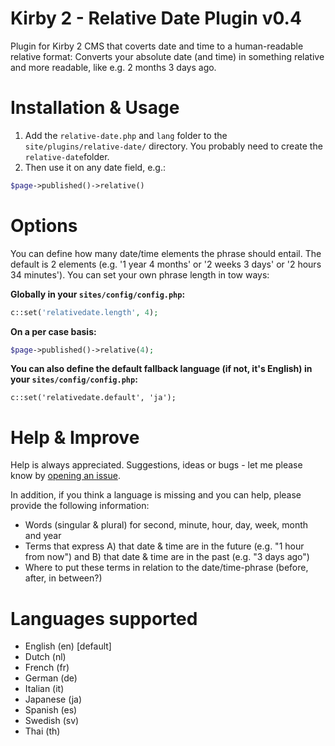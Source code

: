 # Kirby 2 - Relative Date Plugin v0.4
Plugin for Kirby 2 CMS that coverts date and time to a human-readable relative format: Converts your absolute date (and time) in something relative and more readable, like e.g. 2 months 3 days ago.

# Installation & Usage
1. Add the ```relative-date.php``` and ```lang``` folder to the ```site/plugins/relative-date/``` directory. You probably need to create the ```relative-date```folder.
2. Then use it on any date field, e.g.: 
```php
$page->published()->relative()
```

# Options
You can define how many date/time elements the phrase should entail. The default is 2 elements (e.g. '1 year 4 months' or '2 weeks 3 days' or '2 hours 34 minutes'). You can set your own phrase length in tow ways:

**Globally in your ```sites/config/config.php```:**
```php
c::set('relativedate.length', 4);
```

**On a per case basis:**
```php
$page->published()->relative(4);
```

**You can also define the default fallback language (if not, it's English) in your ```sites/config/config.php```:**

```
c::set('relativedate.default', 'ja');
```

# Help & Improve
Help is always appreciated. Suggestions, ideas or bugs - let me please know by [opening an issue](https://github.com/distantnative/kirby-relativedate/issues).

In addition, if you think a language is missing and you can help, please provide the following information:
- Words (singular & plural) for second, minute, hour, day, week, month and year
- Terms that express A) that date & time are in the future (e.g. "1 hour from now") and B) that date & time are in the past (e.g. "3 days ago")
- Where to put these terms in relation to the date/time-phrase (before, after, in between?)

# Languages supported

- English (en) [default]
- Dutch (nl)
- French (fr)
- German (de)
- Italian (it)
- Japanese (ja)
- Spanish (es)
- Swedish (sv)
- Thai (th)
